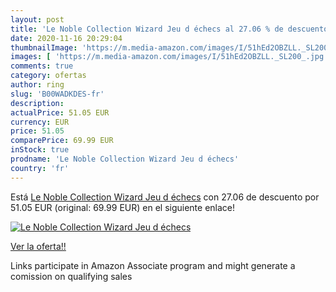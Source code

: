 ```yaml
---
layout: post
title: 'Le Noble Collection Wizard Jeu d échecs al 27.06 % de descuento'
date: 2020-11-16 20:29:04
thumbnailImage: 'https://m.media-amazon.com/images/I/51hEd2OBZLL._SL200_.jpg'
images: [ 'https://m.media-amazon.com/images/I/51hEd2OBZLL._SL200_.jpg' ]
comments: true
category: ofertas
author: ring
slug: 'B00WADKDES-fr'
description:
actualPrice: 51.05 EUR
currency: EUR
price: 51.05
comparePrice: 69.99 EUR
inStock: true
prodname: 'Le Noble Collection Wizard Jeu d échecs'
country: 'fr'
---
```


Está [Le Noble Collection Wizard Jeu d échecs](https://www.amazon.fr/dp/B00WADKDES/?tag=tolees0d-21) con 27.06 de descuento por 51.05 EUR (original: 69.99 EUR) en el siguiente enlace!

[![Le Noble Collection Wizard Jeu d échecs](https://m.media-amazon.com/images/I/51hEd2OBZLL._SL200_.jpg)](https://www.amazon.fr/dp/B00WADKDES/?tag=tolees0d-21)

[Ver la oferta!!](https://www.amazon.fr/dp/B00WADKDES/?tag=tolees0d-21)

Links participate in Amazon Associate program and might generate a comission on qualifying sales



